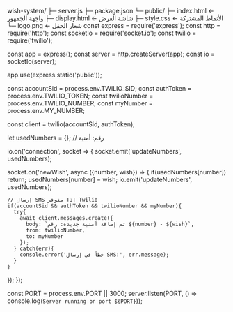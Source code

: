 wish-system/
├─ server.js
├─ package.json
└─ public/
    ├─ index.html       ← واجهة الجمهور
    ├─ display.html     ← شاشة العرض
    ├─ style.css        ← الأنماط المشتركة
    └─ logo.png         ← شعار الحفل
const express = require('express');
const http = require('http');
const socketIo = require('socket.io');
const twilio = require('twilio');

const app = express();
const server = http.createServer(app);
const io = socketIo(server);

app.use(express.static('public'));

const accountSid = process.env.TWILIO_SID;
const authToken = process.env.TWILIO_TOKEN;
const twilioNumber = process.env.TWILIO_NUMBER;
const myNumber = process.env.MY_NUMBER;

const client = twilio(accountSid, authToken);

let usedNumbers = {}; // رقم: أمنية

io.on('connection', socket => {
  socket.emit('updateNumbers', usedNumbers);

  socket.on('newWish', async ({number, wish}) => {
    if(usedNumbers[number]) return;
    usedNumbers[number] = wish;
    io.emit('updateNumbers', usedNumbers);

    // إرسال SMS إذا متوفر Twilio
    if(accountSid && authToken && twilioNumber && myNumber){
      try{
        await client.messages.create({
          body: `تم إضافة أمنية جديدة: رقم ${number} - ${wish}`,
          from: twilioNumber,
          to: myNumber
        });
      } catch(err){
        console.error('خطأ في إرسال SMS:', err.message);
      }
    }
  });
});

const PORT = process.env.PORT || 3000;
server.listen(PORT, () => console.log(`Server running on port ${PORT}`));
